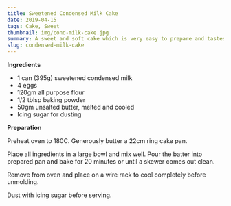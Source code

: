 ```yaml
---
title: Sweetened Condensed Milk Cake
date: 2019-04-15
tags: Cake, Sweet
thumbnail: img/cond-milk-cake.jpg
summary: A sweet and soft cake which is very easy to prepare and tastes great with a cup of tea.
slug: condensed-milk-cake
---
```


__Ingredients__

+ 1 can (395g) sweetened condensed milk
+ 4 eggs
+ 120gm all purpose flour
+ 1/2 tblsp baking powder
+ 50gm unsalted butter, melted and cooled
+ Icing sugar for dusting

__Preparation__

Preheat oven to 180C. Generously butter a 22cm ring cake pan.
 
Place all ingredients in a large bowl and mix well. Pour the batter into prepared pan and bake for 20 minutes or until a skewer comes out clean. 
 
Remove from oven and place on a wire rack to cool completely before unmolding.
 
Dust with icing sugar before serving.